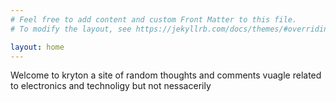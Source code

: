 ```yaml
---
# Feel free to add content and custom Front Matter to this file.
# To modify the layout, see https://jekyllrb.com/docs/themes/#overriding-theme-defaults

layout: home
---
```


Welcome to kryton a site of random thoughts and comments vuagle related to electronics and technoligy but not nessacerily   
